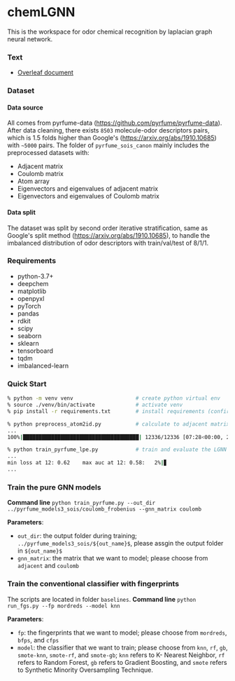 # chemLGNN

This is the workspace for odor chemical recognition by laplacian graph neural network.

### Text
[Overleaf]: https://www.overleaf.com/project/63535977cb446c410c09ee7c
- [Overleaf document][Overleaf]


### Dataset
#### Data source
All comes from pyrfume-data (https://github.com/pyrfume/pyrfume-data). After data cleaning, there exists ```8503``` molecule-odor descriptors pairs, which is 1.5 folds higher than Google's (https://arxiv.org/abs/1910.10685) with ```~5000``` pairs. The folder of ```pyrfume_sois_canon``` mainly includes the preprocessed datasets with:
- Adjacent matrix
- Coulomb matrix
- Atom array
- Eigenvectors and eigenvalues of adjacent matrix
- Eigenvectors and eigenvalues of Coulomb matrix

#### Data split
The dataset was split by second order iterative stratification, same as Google's split method (https://arxiv.org/abs/1910.10685), to handle the imbalanced distribution of odor descriptors with train/val/test of  8/1/1.

### Requirements
- python-3.7+
- deepchem
- matplotlib
- openpyxl
- pyTorch
- pandas
- rdkit
- scipy
- seaborn
- sklearn
- tensorboard
- tqdm
- imbalanced-learn

### Quick Start
```sh
% python -m venv venv                    # create python virtual env
% source ./venv/bin/activate             # activate venv
% pip install -r requirements.txt        # install requirements (confirmed to work with CUDA 11.1 on ubuntu 18.04)

% python preprocess_atom2id.py           # calculate to adjacent matrix, Coulomb matrix, etc.
...
100%|█████████████████████████████████████| 12336/12336 [07:28<00:00, 27.49it/s]

% python train_pyrfume_lpe.py            # train and evaluate the LGNN model with pyrfume dataset.
...
min loss at 12: 0.62    max auc at 12: 0.58:   2%|▊                                    | 14/600 [21:44<14:48:30, 90.97s/it]]
...
```
### Train the pure GNN models
**Command line**
```python train_pyrfume.py --out_dir ../pyrfume_models3_sois/coulomb_frobenius --gnn_matrix coulomb```

**Parameters**:
- ```out_dir```: the output folder during training; ```../pyrfume_models3_sois/${out_name}$```, please assgin the output folder in ```${out_name}$```
- ```gnn_matrix```: the matrix that we want to model; please choose from ```adjacent``` and ```coulomb```

### Train the conventional classifier with fingerprints
The scripts are located in folder ```baselines```.
**Command line**
```python run_fgs.py --fp mordreds --model knn```

**Parameters**:
- ```fp```: the fingerprints that we want to model; please choose from ```mordreds```, ```bfps```, and ```cfps```
- ```model```: the classifier that we want to train; please choose from ```knn```, ```rf```, ```gb```, ```smote-knn```, ```smote-rf```, and ```smote-gb```; ```knn``` refers to K- Nearest Neighbor, ```rf``` refers to Random Forest, ```gb``` refers to Gradient Boosting, and ```smote``` refers to Synthetic Minority Oversampling Technique.

